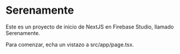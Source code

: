 # Serenamente

Este es un proyecto de inicio de NextJS en Firebase Studio, llamado Serenamente.

Para comenzar, echa un vistazo a src/app/page.tsx.
